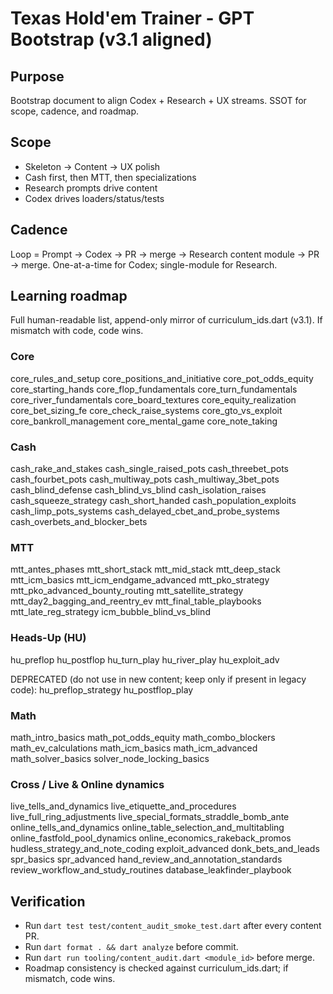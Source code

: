 # Texas Hold'em Trainer - GPT Bootstrap (v3.1 aligned)

## Purpose
Bootstrap document to align Codex + Research + UX streams.
SSOT for scope, cadence, and roadmap.

## Scope
- Skeleton -> Content -> UX polish
- Cash first, then MTT, then specializations
- Research prompts drive content
- Codex drives loaders/status/tests

## Cadence
Loop = Prompt -> Codex -> PR -> merge -> Research content module -> PR -> merge.
One-at-a-time for Codex; single-module for Research.

## Learning roadmap
Full human-readable list, append-only mirror of curriculum_ids.dart (v3.1).
If mismatch with code, code wins.

### Core
core_rules_and_setup
core_positions_and_initiative
core_pot_odds_equity
core_starting_hands
core_flop_fundamentals
core_turn_fundamentals
core_river_fundamentals
core_board_textures
core_equity_realization
core_bet_sizing_fe
core_check_raise_systems
core_gto_vs_exploit
core_bankroll_management
core_mental_game
core_note_taking

### Cash
cash_rake_and_stakes
cash_single_raised_pots
cash_threebet_pots
cash_fourbet_pots
cash_multiway_pots
cash_multiway_3bet_pots
cash_blind_defense
cash_blind_vs_blind
cash_isolation_raises
cash_squeeze_strategy
cash_short_handed
cash_population_exploits
cash_limp_pots_systems
cash_delayed_cbet_and_probe_systems
cash_overbets_and_blocker_bets

### MTT
mtt_antes_phases
mtt_short_stack
mtt_mid_stack
mtt_deep_stack
mtt_icm_basics
mtt_icm_endgame_advanced
mtt_pko_strategy
mtt_pko_advanced_bounty_routing
mtt_satellite_strategy
mtt_day2_bagging_and_reentry_ev
mtt_final_table_playbooks
mtt_late_reg_strategy
icm_bubble_blind_vs_blind

### Heads-Up (HU)
hu_preflop
hu_postflop
hu_turn_play
hu_river_play
hu_exploit_adv

DEPRECATED (do not use in new content; keep only if present in legacy code):
hu_preflop_strategy
hu_postflop_play

### Math
math_intro_basics
math_pot_odds_equity
math_combo_blockers
math_ev_calculations
math_icm_basics
math_icm_advanced
math_solver_basics
solver_node_locking_basics

### Cross / Live & Online dynamics
live_tells_and_dynamics
live_etiquette_and_procedures
live_full_ring_adjustments
live_special_formats_straddle_bomb_ante
online_tells_and_dynamics
online_table_selection_and_multitabling
online_fastfold_pool_dynamics
online_economics_rakeback_promos
hudless_strategy_and_note_coding
exploit_advanced
donk_bets_and_leads
spr_basics
spr_advanced
hand_review_and_annotation_standards
review_workflow_and_study_routines
database_leakfinder_playbook

## Verification
- Run `dart test test/content_audit_smoke_test.dart` after every content PR.
- Run `dart format . && dart analyze` before commit.
- Run `dart run tooling/content_audit.dart <module_id>` before merge.
- Roadmap consistency is checked against curriculum_ids.dart; if mismatch, code wins.
